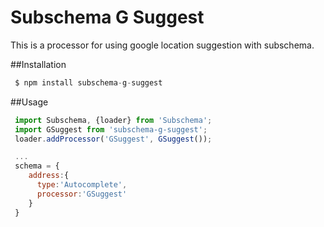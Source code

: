 Subschema G Suggest
===
This is a processor for using google location suggestion with subschema.

##Installation

```js
 $ npm install subschema-g-suggest
```

##Usage
```js
 import Subschema, {loader} from 'Subschema';
 import GSuggest from 'subschema-g-suggest';
 loader.addProcessor('GSuggest', GSuggest());

 ...
 schema = {
    address:{
      type:'Autocomplete',
      processor:'GSuggest'
    }
 }

```
